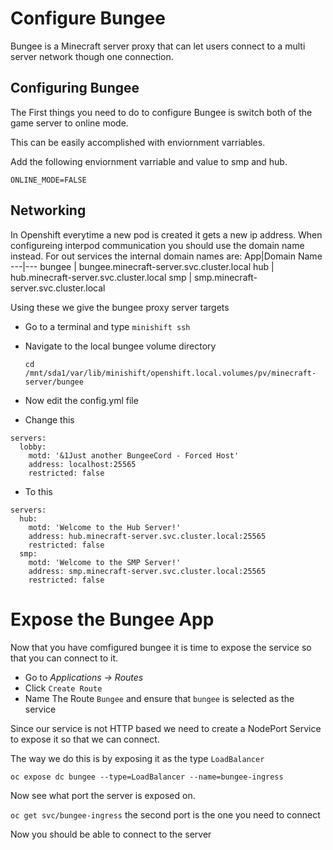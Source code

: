 # Configure Bungee
Bungee is a Minecraft server proxy that can let users connect to a multi server network though one connection.

## Configuring Bungee
The First things you need to do to configure Bungee is switch both of the game server to online mode.

This can be easily accomplished with enviornment varriables.

Add the following enviornment varriable and value to smp and hub.

```
ONLINE_MODE=FALSE
```

## Networking

In Openshift everytime a new pod is created it gets a new ip address. When configureing interpod communication you should use the domain name instead. For out services the internal domain names are:
App|Domain Name
---|---
bungee | bungee.minecraft-server.svc.cluster.local
hub | hub.minecraft-server.svc.cluster.local
smp | smp.minecraft-server.svc.cluster.local

Using these we give the bungee proxy server targets

* Go to a terminal and type `minishift ssh`
* Navigate to the local bungee volume directory

  `cd /mnt/sda1/var/lib/minishift/openshift.local.volumes/pv/minecraft-server/bungee`

* Now edit the config.yml file

* Change this

```
servers:
  lobby:
    motd: '&1Just another BungeeCord - Forced Host'
    address: localhost:25565
    restricted: false
```
* To this
```
servers:
  hub:
    motd: 'Welcome to the Hub Server!'
    address: hub.minecraft-server.svc.cluster.local:25565
    restricted: false
  smp:
    motd: 'Welcome to the SMP Server!'
    address: smp.minecraft-server.svc.cluster.local:25565
    restricted: false
```

# Expose the Bungee App
Now that you have comfigured bungee it is time to expose the service so that you can connect to it.

* Go to *Applications -> Routes*
* Click `Create Route`
* Name The Route `Bungee` and ensure that `bungee` is selected as the service

Since our service is not HTTP based we need to create a NodePort Service to expose it so that we can connect.

The way we do this is by exposing it as the type `LoadBalancer`

`oc expose dc bungee --type=LoadBalancer --name=bungee-ingress`

Now see what port the server is exposed on.

`oc get svc/bungee-ingress` the second port is the one you need to connect

Now you should be able to connect to the server